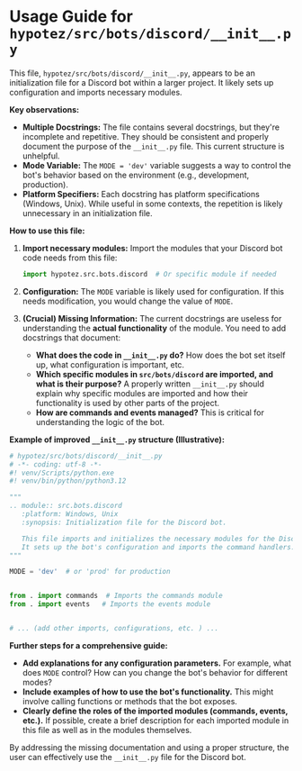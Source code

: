 # Usage Guide for `hypotez/src/bots/discord/__init__.py`

This file, `hypotez/src/bots/discord/__init__.py`, appears to be an initialization file for a Discord bot within a larger project.  It likely sets up configuration and imports necessary modules.

**Key observations:**

* **Multiple Docstrings:** The file contains several docstrings, but they're incomplete and repetitive.  They should be consistent and properly document the purpose of the `__init__.py` file. This current structure is unhelpful.
* **Mode Variable:** The `MODE = 'dev'` variable suggests a way to control the bot's behavior based on the environment (e.g., development, production).
* **Platform Specifiers:**  Each docstring has platform specifications (Windows, Unix).  While useful in some contexts, the repetition is likely unnecessary in an initialization file.

**How to use this file:**

1. **Import necessary modules:**  Import the modules that your Discord bot code needs from this file:

   ```python
   import hypotez.src.bots.discord  # Or specific module if needed
   ```


2. **Configuration:** The `MODE` variable is likely used for configuration.  If this needs modification, you would change the value of `MODE`.


3. **(Crucial) Missing Information:**  The current docstrings are useless for understanding the **actual functionality** of the module.  You need to add docstrings that document:

   * **What does the code in `__init__.py` do?**  How does the bot set itself up, what configuration is important, etc.
   * **Which specific modules in `src/bots/discord` are imported, and what is their purpose?** A properly written `__init__.py` should explain why specific modules are imported and how their functionality is used by other parts of the project.
   * **How are commands and events managed?** This is critical for understanding the logic of the bot.

**Example of improved `__init__.py` structure (Illustrative):**

```python
# hypotez/src/bots/discord/__init__.py
# -*- coding: utf-8 -*-
#! venv/Scripts/python.exe
#! venv/bin/python/python3.12

"""
.. module:: src.bots.discord
   :platform: Windows, Unix
   :synopsis: Initialization file for the Discord bot.

   This file imports and initializes the necessary modules for the Discord bot.
   It sets up the bot's configuration and imports the command handlers.
"""

MODE = 'dev'  # or 'prod' for production


from . import commands  # Imports the commands module
from . import events   # Imports the events module


# ... (add other imports, configurations, etc. ) ...
```

**Further steps for a comprehensive guide:**

* **Add explanations for any configuration parameters.**  For example, what does `MODE` control?  How can you change the bot's behavior for different modes?
* **Include examples of how to use the bot's functionality.** This might involve calling functions or methods that the bot exposes.
* **Clearly define the roles of the imported modules (commands, events, etc.).**  If possible, create a brief description for each imported module in this file as well as in the modules themselves.

By addressing the missing documentation and using a proper structure, the user can effectively use the `__init__.py` file for the Discord bot.